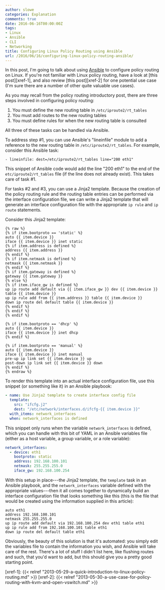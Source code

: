 ```yaml
---
author: slowe
categories: Explanation
comments: true
date: 2016-06-16T00:00:00Z
tags:
- Linux
- Ansible
- CLI
- Networking
title: Configuring Linux Policy Routing using Ansible
url: /2016/06/16/configuring-linux-policy-routing-ansible/
---
```


In this post, I'm going to talk about using [Ansible][link-1] to configure policy routing on Linux. If you're not familiar with Linux policy routing, have a look at [this post][xref-1], and also review [this post][xref-2] for one potential use case (I'm sure there are a number of other quite valuable use cases).

As you may recall from the policy routing introductory post, there are three steps involved in configuring policy routing:

1. You must define the new routing table in `/etc/iproute2/rt_tables`
2. You must add routes to the new routing tables
3. You must define rules for when the new routing table is consulted

All three of these tasks can be handled via Ansible.

To address step #1, you can use Ansible's "lineinfile" module to add a reference to the new routing table in `/etc/iproute2/rt_tables`. For example, consider this Ansible task:

```
- lineinfile: dest=/etc/iproute2/rt_tables line="200 eth1"
```

This snippet of Ansible code would add the line "200 eth1" to the end of the `etc/iproute2/rt_tables` file (if the line does not already exist). This takes care of task #1.

For tasks #2 and #3, you can use a Jinja2 template. Because the creation of the policy routing rule and the routing table entries can be performed via the interface configuration file, we can write a Jinja2 template that will generate an interface configuration file with the appropriate `ip rule` and `ip route` statements.

Consider this Jinja2 template:

``` liquid
{% raw %}
{% if item.bootproto == 'static' %}
auto {{ item.device }}
iface {{ item.device }} inet static
{% if item.address is defined %}
address {{ item.address }}
{% endif %}
{% if item.netmask is defined %}
netmask {{ item.netmask }}
{% endif %}
{% if item.gateway is defined %}
gateway {{ item.gateway }}
{% else %}
{% if item.iface_gw is defined %}
up ip route add default via {{ item.iface_gw }} dev {{ item.device }} table {{ item.device }}
up ip rule add from {{ item.address }} table {{ item.device }}
down ip route del default table {{ item.device }}
{% endif %}
{% endif %}
{% endif %}

{% if item.bootproto == 'dhcp' %}
auto {{ item.device }}
iface {{ item.device }} inet dhcp
{% endif %}

{% if item.bootproto == 'manual' %}
auto {{ item.device }}
iface {{ item.device }} inet manual
pre-up ip link set {{ item.device }} up
post-down ip link set {{ item.device }} down
{% endif %}
{% endraw %}
```

To render this template into an actual interface configuration file, use this snippet (or something like it) in an Ansible playbook:

``` yaml
- name: Use Jinja2 template to create interface config file
  template:
    src: "ifcfg.j2"
    dest: "/etc/network/interfaces.d/ifcfg-{{ item.device }}"
  with_items: network_interfaces
  when: network_interfaces is defined
```

This snippet only runs when the variable `network_interfaces` is defined, which you can handle with this bit of YAML in an Ansible variables file (either as a host variable, a group variable, or a role variable):

``` yaml
network_interfaces:
  - device: eth1
    bootproto: static
    address: 192.168.100.101
    netmask: 255.255.255.0
    iface_gw: 192.168.100.254
```

With this setup in place---the Jinja2 template, the `template` task in an Ansible playbook, and the `network_interfaces` variable defined with the appropriate values---then it all comes together to dynamically build an interface configuration file that looks something like this (this is the file that would be created using the information supplied in this article):

``` text
auto eth1
address 192.168.100.101
netmask 255.255.255.0
up ip route add default via 192.168.100.254 dev eth1 table eth1
up ip rule add from 192.168.100.101 table eth1
down ip route del default table eth1
``` 

Obviously, the beauty of this solution is that it's automated: you simply edit the variables file to contain the information you wish, and Ansible will take care of the rest. There's a lot of stuff I didn't list here, like flushing routes and such, that you'd want to add, but this should give you a pretty good starting point.


[link-1]: http://www.ansible.com/

[xref-1]: {{< relref "2013-05-29-a-quick-introduction-to-linux-policy-routing.md" >}}
[xref-2]: {{< relref "2013-05-30-a-use-case-for-policy-routing-with-kvm-and-open-vswitch.md" >}}

